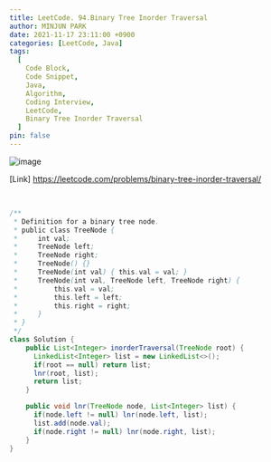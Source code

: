 ```yaml
---
title: LeetCode. 94.Binary Tree Inorder Traversal
author: MINJUN PARK
date: 2021-11-17 23:11:00 +0900
categories: [LeetCode, Java]
tags:
  [
    Code Block,
    Code Snippet,
    Java,
    Algorithm,
    Coding Interview,
    LeetCode,
    Binary Tree Inorder Traversal
  ]
pin: false
---
```


![image](https://user-images.githubusercontent.com/55131164/142216338-a94a51bf-060b-452b-8efb-b28076378011.png)


[Link] <https://leetcode.com/problems/binary-tree-inorder-traversal/>

<br>

```java
/**
 * Definition for a binary tree node.
 * public class TreeNode {
 *     int val;
 *     TreeNode left;
 *     TreeNode right;
 *     TreeNode() {}
 *     TreeNode(int val) { this.val = val; }
 *     TreeNode(int val, TreeNode left, TreeNode right) {
 *         this.val = val;
 *         this.left = left;
 *         this.right = right;
 *     }
 * }
 */
class Solution {
    public List<Integer> inorderTraversal(TreeNode root) {
      LinkedList<Integer> list = new LinkedList<>();
      if(root == null) return list;
      lnr(root, list);
      return list;
    }

    public void lnr(TreeNode node, List<Integer> list) {
      if(node.left != null) lnr(node.left, list);
      list.add(node.val);
      if(node.right != null) lnr(node.right, list);
    }
}
```
